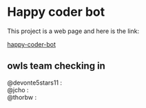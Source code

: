 

# Happy coder bot



This project is a web page and here is the link:


[happy-coder-bot](https://thorbw.github.io/happy-coder-bot/)


## owls team checking in

@devonte5stars11 :  
@jcho   :   
@thorbw : 

